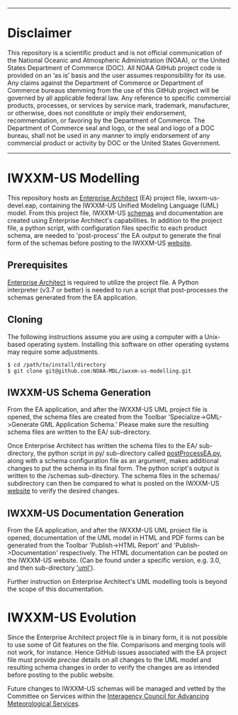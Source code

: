 ------------------------------------------
# Disclaimer
This repository is a scientific product and is not official communication of the National Oceanic and Atmospheric Administration (NOAA), or the United States Department of Commerce (DOC). All NOAA GitHub project code is provided on an ‘as is’ basis and the user assumes responsibility for its use. Any claims against the Department of Commerce or Department of Commerce bureaus stemming from the use of this GitHub project will be governed by all applicable federal law. Any reference to specific commercial products, processes, or services by service mark, trademark, manufacturer, or otherwise, does not constitute or imply their endorsement, recommendation, or favoring by the Department of Commerce. The Department of Commerce seal and logo, or the seal and logo of a DOC bureau, shall not be used in any manner to imply endorsement of any commercial product or activity by DOC or the United States Government.

------------------------------------------
# IWXXM-US Modelling
This repository hosts an [Enterprise Architect](https://sparxsystems.com/enterprise-architect/index.html) (EA) project file, iwxxm-us-devel.eap, containing the IWXXM-US Unified Modeling Language (UML) model. From this project file, IWXXM-US [schemas](https://nws.weather.gov/schemas/iwxxm-us) and documentation are created using Enterprise Architect's capabilities. In addition to the project file, a python script, with configuration files specific to each product schema, are needed to 'post-process' the EA output to generate the final form of the schemas before posting to the IWXXM-US [website](https://nws.weather.gov/schemas/iwxxm-us).

## Prerequisites
[Enterprise Architect](https://sparxsystems.com/enterprise-architect/index.html) is required to utilize the project file. A Python interpreter (v3.7 or better) is needed to run a script that post-processes the schemas generated from the EA application.

## Cloning
The following instructions assume you are using a computer with a Unix-based operating system. Installing this software on other operating systems may require some adjustments. 

	$ cd /path/to/install/directory
	$ git clone git@github.com:NOAA-MDL/iwxxm-us-modelling.git

## IWXXM-US Schema Generation
From the EA application, and after the IWXXM-US UML project file is opened, the schema files are created from the Toolbar 'Specialize->GML->Generate GML Application Schema.' Please make sure the resulting schema files are written to the EA/ sub-directory.

Once Enterprise Architect has written the schema files to the EA/ sub-directory, the python script in py/ sub-directory called [postProcessEA.py](https://github.com/NOAA-MDL/iwxxm-us-modelling/blob/main/py/postProcessEA.py), along with a schema configuration file as an argument, makes additional changes to put the schema in its final form. The python script's output is written to the /schemas sub-directory. The schema files in the schemas/ subdirectory can then be compared to what is posted on the IWXXM-US [website](https://nws.weather.gov/schemas/iwxxm-us) to verify the desired changes.

## IWXXM-US Documentation Generation
From the EA application, and after the IWXXM-US UML project file is opened, documentation of the UML model in HTML and PDF forms can be generated from the Toolbar 'Publish->HTML Report' and 'Publish->Documentation' respectively. The HTML documentation can be posted on the IWXXM-US website. (Can be found under a specific version, e.g. 3.0, and then sub-directory ['uml'](https://nws.weather.gov/schemas/iwxxm-us/3.0/uml)).

Further instruction on Enterprise Architect's UML modelling tools is beyond the scope of this documentation.

# IWXXM-US Evolution
Since the Enterprise Architect project file is in binary form, it is not possible to use some of Git features on the file. Comparisons and merging tools will not work, for instance. Hence GitHub issues associated with the EA project file must provide *precise* details on all changes to the UML model and resulting schema changes in order to verify the changes are as intended before posting to the public website.

Future changes to IWXXM-US schemas will be managed and vetted by the Committee on Services within the [Interagency Council for Advancing Meteorological Services](https://www.icams-portal.gov/index.html).
